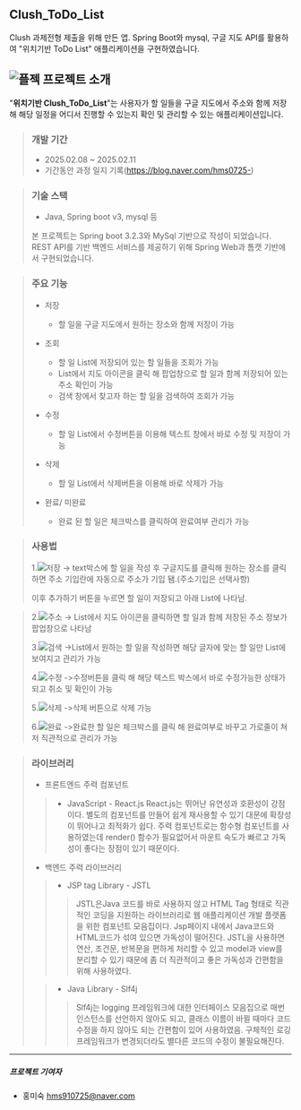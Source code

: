  Clush_ToDo_List
---
Clush 과제전형 제출을 위해 만든 앱. Spring Boot와 mysql, 구글 지도 API를 활용하여 "위치기반 ToDo List" 애플리케이션을 구현하였습니다.


 ##  ![플젝](https://github.com/hms0725/Clush_Todo/blob/master/%ED%94%84%EB%A1%9C%EC%A0%9D%ED%8A%B8.png) 프로젝트 소개


"**위치기반 Clush_ToDo_List**"는 사용자가 할 일들을 구글 지도에서 주소와 함께 저장해 해당 일정을 어디서 진행할 수 있는지 확인 및 관리할 수 있는 애플리케이션입니다. 

>### 개발 기간
>+ 2025.02.08 ~ 2025.02.11
>+ 기간동안 과정 일지 기록(https://blog.naver.com/hms0725-)

>### 기술 스택
>+ Java, Spring boot v3, mysql 등
>  
>본 프로젝트는 Spring boot 3.2.3와 MySql 기반으로 작성이 되었습니다. REST API를 기반 백엔드 서비스를 제공하기 위해 Spring Web과 톰캣 기반에서 구현되었습니다. 


>### 주요 기능
>+ 저장
>    + 할 일을 구글 지도에서 원하는 장소와 함께 저장이 가능
>
>+ 조회
>   + 할 일 List에 저장되어 있는 할 일들을 조회가 가능
>    + List에서 지도 아이콘을 클릭 해 팝업창으로 할 일과 함께 저장되어 있는 주소 확인이 가능
>    + 검색 창에서 찾고자 하는 할 일을 검색하여 조회가 가능
>
>+ 수정
>    + 할 일 List에서 수정버튼을 이용해 텍스트 창에서 바로 수정 및 저장이 가능
>     
>+ 삭제
>    + 할 일 List에서 삭제버튼을 이용해 바로 삭제가 가능
>     
>+ 완료/ 미완료
>    + 완료 된 할 일은 체크박스를 클릭하여 완료여부 관리가 가능
      

>### 사용법
>1.![저장](https://github.com/hms0725/Clush_Todo/blob/master/%EC%B6%94%EA%B0%80.gif)
>-> text박스에 할 일을 작성 후 구글지도를 클릭해 원하는 장소를 클릭하면 주소 기입란에 자동으로 주소가 기입 됌.(주소기입은 선택사항)
>
> 이후 추가하기 버튼을 누르면 할 일이 저장되고 아래 List에 나타남.

>2.![주소](https://github.com/hms0725/Clush_Todo/blob/master/%EC%A3%BC%EC%86%8C.gif)
>-> List에서 지도 아이콘을 클릭하면 할 일과 함께 저장된 주소 정보가 팝업창으로 나타남
>
>3.![검색](https://github.com/hms0725/Clush_Todo/blob/master/%EA%B2%80%EC%83%89.gif)
>->List에서 원하는 할 일을 작성하면 해당 글자에 맞는 할 일만 List에 보여지고 관리가 가능
>
>4.![수정](https://github.com/hms0725/Clush_Todo/blob/master/%EC%88%98%EC%A0%95.gif)
>->수정버튼을 클릭 해 해당 텍스트 박스에서 바로 수정가능한 상태가 되고 취소 및 확인이 가능
>
>5.![삭제](https://github.com/hms0725/Clush_Todo/blob/master/%EC%82%AD%EC%A0%9C.gif)
>->삭제 버튼으로 삭제 가능
>
>6.![완료](https://github.com/hms0725/Clush_Todo/blob/master/%EC%99%84%EB%A3%8C.gif)
>->완료한 할 일은 체크박스를 클릭 해 완료여부로 바꾸고 가로줄이 쳐저 직관적으로 관리가 가능

>### 라이브러리
> + 프론트엔드 주력 컴포넌트
>>   + JavaScript - React.js
>> React.js는 뛰어난 유연성과 호환성이 강점이다. 별도의 컴포넌트를 만들어 쉽게 재사용할 수 있기 대문에 확장성이 뛰어나고 최적화가 쉽다. 주력 컴포넌트로는 함수형 컴포넌트를 사용하였는데 render() 함수가 필요없어서 마운트 속도가 빠르고 가독성이 좋다는 장점이 있기 때문이다.
>>
>
>
> + 백엔드 주력 라이브러리
>>   + JSP tag Library - JSTL
>>
>>>JSTL은Java 코드를 바로 사용하지 않고 HTML Tag 형태로 직관적인 코딩을 지원하는 라이브러리로 웹 애플리케이션 개발 플랫폼을 위한 컴포넌트 모음집이다. Jsp페이지 내에서 Java코드와 HTML코드가 섞여 있으면 가독성이 떨어진다. JSTL을 사용하면 연산, 조건문, 반복문을 편하게 처리할 수 있고 model과 view를 분리할 수 있기 때문에 좀 더 직관적이고 좋은 가독성과 간편함을 위해 사용하였다.
>
>>   + Java Library - Slf4j
>>
>>>Slf4j는 logging 프레임워크에 대한 인터페이스 모음집으로 매번 인스턴스를 선언하지 않아도 되고, 클래스 이름이 바뀔 때마다 코드 수정을 하지 않아도 되는 간편함이 있어 사용하였음.
>>>구체적인 로깅프레임워크가 변경되더라도 별다른 코드의 수정이 불필요해진다.
>>
>
---




##### 프로젝트 기여자
- 홍미숙 hms910725@naver.com

